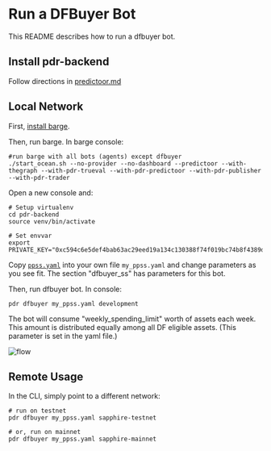 <!--
Copyright 2023 Ocean Protocol Foundation
SPDX-License-Identifier: Apache-2.0
-->

# Run a DFBuyer Bot

This README describes how to run a dfbuyer bot.

## Install pdr-backend

Follow directions in [predictoor.md](predictoor.md)

## Local Network

First, [install barge](barge.md#install-barge).

Then, run barge. In barge console:

```console
#run barge with all bots (agents) except dfbuyer
./start_ocean.sh --no-provider --no-dashboard --predictoor --with-thegraph --with-pdr-trueval --with-pdr-predictoor --with-pdr-publisher --with-pdr-trader
```

Open a new console and:

```console
# Setup virtualenv
cd pdr-backend
source venv/bin/activate

# Set envvar
export PRIVATE_KEY="0xc594c6e5def4bab63ac29eed19a134c130388f74f019bc74b8f4389df2837a58"
```

Copy [`ppss.yaml`](../ppss.yaml) into your own file `my_ppss.yaml` and change parameters as you see fit. The section "dfbuyer_ss" has parameters for this bot.

Then, run dfbuyer bot. In console:

```console
pdr dfbuyer my_ppss.yaml development
```

The bot will consume "weekly_spending_limit" worth of assets each week. This amount is distributed equally among all DF eligible assets. (This parameter is set in the yaml file.)

![flow](https://user-images.githubusercontent.com/25263018/269256707-566b9f5d-7e97-4549-b483-2a6700826769.png)

## Remote Usage

In the CLI, simply point to a different network:

```console
# run on testnet
pdr dfbuyer my_ppss.yaml sapphire-testnet

# or, run on mainnet
pdr dfbuyer my_ppss.yaml sapphire-mainnet
```
